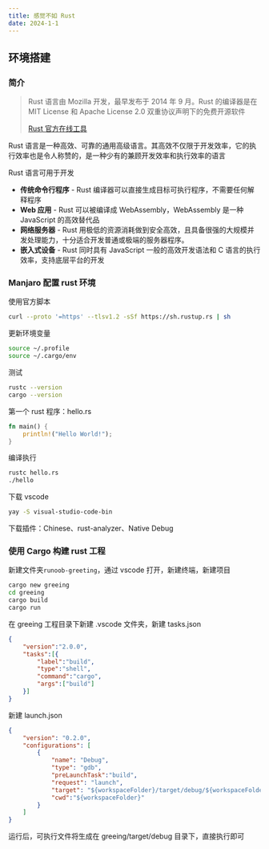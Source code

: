 ```yaml
---
title: 感觉不如 Rust
date: 2024-1-1
---
```


## 环境搭建

### 简介

> Rust 语言由 Mozilla 开发，最早发布于 2014 年 9 月。Rust 的编译器是在 MIT License 和 Apache License 2.0 双重协议声明下的免费开源软件
>
> [Rust 官方在线工具](https://play.rust-lang.org/)

Rust 语言是一种高效、可靠的通用高级语言。其高效不仅限于开发效率，它的执行效率也是令人称赞的，是一种少有的兼顾开发效率和执行效率的语言

Rust 语言可用于开发

- **传统命令行程序** - Rust 编译器可以直接生成目标可执行程序，不需要任何解释程序
- **Web 应用** - Rust 可以被编译成 WebAssembly，WebAssembly 是一种 JavaScript 的高效替代品
- **网络服务器** - Rust 用极低的资源消耗做到安全高效，且具备很强的大规模并发处理能力，十分适合开发普通或极端的服务器程序。
- **嵌入式设备** - Rust 同时具有 JavaScript 一般的高效开发语法和 C 语言的执行效率，支持底层平台的开发

### Manjaro 配置 rust 环境

使用官方脚本

```sh
curl --proto '=https' --tlsv1.2 -sSf https://sh.rustup.rs | sh
```

更新环境变量

```sh
source ~/.profile
source ~/.cargo/env
```

测试

```sh
rustc --version
cargo --version
```

第一个 rust 程序：hello.rs

```rust
fn main() {
    println!("Hello World!");
}
```

编译执行

```bash
rustc hello.rs
./hello
```

下载 vscode

```sh
yay -S visual-studio-code-bin
```

下载插件：Chinese、rust-analyzer、Native Debug

### 使用 Cargo 构建 rust 工程

新建文件夹`runoob-greeting`，通过 vscode 打开，新建终端，新建项目

```sh
cargo new greeing
cd greeing
cargo build
cargo run
```

在 greeing 工程目录下新建 .vscode 文件夹，新建 tasks.json

```json
{ 
    "version":"2.0.0", 
    "tasks":[{ 
        "label":"build", 
        "type":"shell", 
        "command":"cargo", 
        "args":["build"] 
    }] 
}
```

新建 launch.json

```json
{
    "version": "0.2.0",
    "configurations": [
        {
            "name": "Debug",
            "type": "gdb",
            "preLaunchTask":"build",
            "request": "launch",
            "target": "${workspaceFolder}/target/debug/${workspaceFolderBasename}",
            "cwd":"${workspaceFolder}"
        }
    ]
}
```

运行后，可执行文件将生成在 greeing/target/debug 目录下，直接执行即可
